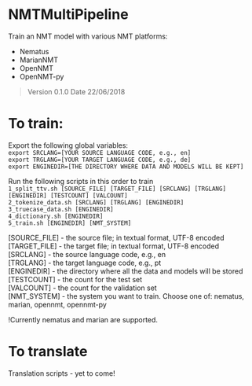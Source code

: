 # NMTMultiPipeline
Train an NMT model with various NMT platforms:
- Nematus
- MarianNMT
- OpenNMT
- OpenNMT-py

> Version 0.1.0
> Date 22/06/2018

# To train:
Export the following global variables: \
`export SRCLANG=[YOUR SOURCE LANGUAGE CODE, e.g., en]` \
`export TRGLANG=[YOUR TARGET LANGUAGE CODE, e.g., de]` \
`export ENGINEDIR=[THE DIRECTORY WHERE DATA AND MODELS WILL BE KEPT]` 

Run the following scripts in this order to train\
`1_split_ttv.sh [SOURCE_FILE] [TARGET_FILE] [SRCLANG] [TRGLANG] [ENGINEDIR] [TESTCOUNT] [VALCOUNT]`\
`2_tokenize_data.sh [SRCLANG] [TRGLANG] [ENGINEDIR]`\
`3_truecase_data.sh [ENGINEDIR]`\
`4_dictionary.sh [ENGINEDIR]`\
`5_train.sh [ENGINEDIR] [NMT_SYSTEM]`

[SOURCE_FILE] - the source file; in textual format, UTF-8 encoded\
[TARGET_FILE] - the target file; in textual format, UTF-8 encoded\
[SRCLANG] - the source language code, e.g., en\
[TRGLANG] - the target language code, e.g., pt\
[ENGINEDIR] - the directory where all the data and models will be stored\
[TESTCOUNT] - the count for the test set\
[VALCOUNT] - the count for the validation set\
[NMT_SYSTEM] - the system you want to train. Choose one of: nematus, marian, opennmt, opennmt-py

!Currently nematus and marian are supported.

# To translate
Translation scripts - yet to come!
